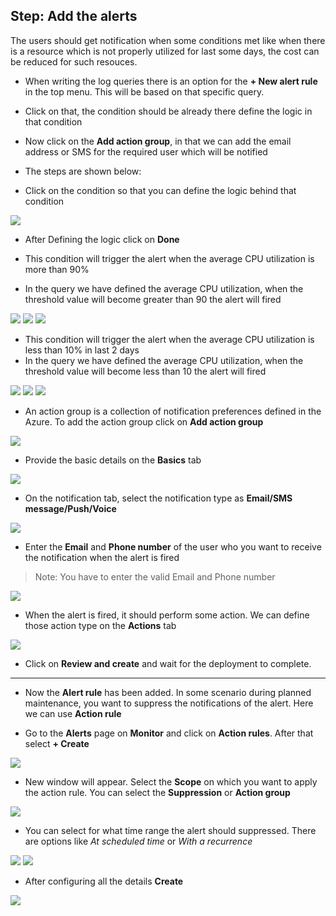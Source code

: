 ## Step: Add the alerts 

The users should get notification when some conditions met like when there is a resource which is not properly utilized for last some days, the cost can be reduced for such resouces.

- When writing the log queries there is an option for the **+ New alert rule** in the top menu. This will be based on that specific query.
- Click on that, the condition should be already there define the logic in that condition
- Now click on the **Add action group**, in that we can add the email address or SMS for the required user which will be notified 
- The steps are shown below:

- Click on the condition so that you can define the logic behind that condition

<img src="Images/Create alert rule 1.png">

- After Defining the logic click on **Done**

- This condition will trigger the alert when the average CPU utilization is more than 90%
- In the query we have defined the average CPU utilization, when the threshold value will become greater than 90 the alert will fired
<img src="Images/Alert-CPU-90.png">


<img src="Images/Alert-CPU-90-02.png">
<img src="Images/Alert-CPU-90-03.png">

- This condition will trigger the alert when the average CPU utilization is less than 10% in last 2 days
- In the query we have defined the average CPU utilization, when the threshold value will become less than 10 the alert will fired
<img src="Images/Alert-CPU-10.png">
<img src="Images/Alert-CPU-10-02.png">
<img src="Images/Alert-CPU-10-03.png">

- An action group is a collection of notification preferences defined in the Azure. To add the action group click on **Add action group**
<img src="Images/Add action group.png">

- Provide the basic details on the **Basics** tab
<img src="Images/Basic-tab-action-group.jpg">

- On the notification tab, select the notification type as **Email/SMS message/Push/Voice**
<img src="Images/Notification-tab-action-group.png">

- Enter the **Email** and **Phone number** of the user who you want to receive the notification when the alert is fired
> Note: You have to enter the valid Email and Phone number
<img src="Images/Email-SMS-action-group.png">

- When the alert is fired, it should perform some action. We can define those action type on the **Actions** tab
<img src="Images/Actions-tab-action-group.png">

- Click on **Review and create** and wait for the deployment to complete.

---

- Now the **Alert rule** has been added. In some scenario during planned maintenance, you want to suppress the notifications of the alert. Here we can use **Action rule**

- Go to the **Alerts** page on **Monitor** and click on **Action rules**. After that select **+ Create**
<img src="Images/Create action rules.png">

- New window will appear. Select the **Scope** on which you want to apply the action rule. You can select the **Suppression** or **Action group**
<img src="Images/Create action rule 2.png">

- You can select for what time range the alert should suppressed. There are options like *At scheduled time* or *With a recurrence*
<img src="Images/Configure suppresion.png">
<img src="Images/Configure suppresion 2.png">

- After configuring all the details **Create**
<img src="Images/Create action rule final.png">

